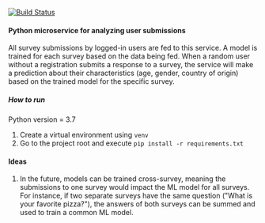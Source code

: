[![Build Status](https://travis-ci.com/boyski33/user-analytics.svg?branch=master)](https://travis-ci.com/boyski33/user-analytics)
#### Python microservice for analyzing user submissions

All survey submissions by logged-in users are fed to this service.
A model is trained for each survey based on the data being fed.
When a random user without a registration submits a response to a survey, the service will make a prediction about their characteristics (age, gender, country of origin) based on the trained model for the specific survey.

##### How to run
Python version = 3.7

1. Create a virtual environment using `venv`
2. Go to the project root and execute `pip install -r requirements.txt`



#### Ideas

1. In the future, models can be trained cross-survey, meaning the submissions
to one survey would impact the ML model for all surveys. For instance, if 
two separate surveys have the same question ("What is your favorite pizza?"),
the answers of both surveys can be summed and used to train a common ML model.


